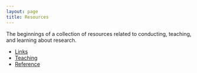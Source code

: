 ```yaml
---
layout: page
title: Resources
---
```


The beginnings of a collection of resources related to conducting, teaching, and learning about research.

- [Links](/resources/links/)
- [Teaching](/resources/teaching/)
- [Reference](/resources/reference/)





